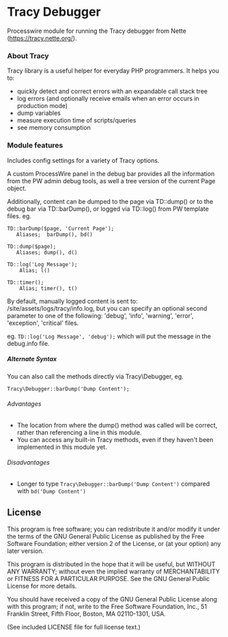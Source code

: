 Tracy Debugger
================

Processwire module for running the Tracy debugger from Nette (https://tracy.nette.org/).

### About Tracy

Tracy library is a useful helper for everyday PHP programmers. It helps you to:

* quickly detect and correct errors with an expandable call stack tree
* log errors (and optionally receive emails when an error occurs in production mode)
* dump variables
* measure execution time of scripts/queries
* see memory consumption

### Module features

Includes config settings for a variety of Tracy options.

A custom ProcessWire panel in the debug bar provides all the information from the PW admin
debug tools, as well a tree version of the current Page object.

Additionally, content can be dumped to the page via TD::dump() or to the debug bar via TD::barDump(),
or logged via TD::log() from PW template files. eg.

```
TD::barDump($page, 'Current Page');
   Aliases;  barDump(), bd()

TD::dump($page);
   Aliases; dump(), d()

TD::log('Log Message');
    Alias; l()

TD::timer();
    Alias; timer(), t()
```

By default, manually logged content is sent to: /site/assets/logs/tracy/info.log,
but you can specify an optional second parameter to one of the following:
'debug', 'info', 'warning', 'error', 'exception', 'critical' files.

eg. `TD::log('Log Message', 'debug');` which will put the message in the debug.info file.

##### Alternate Syntax

You can also call the methods directly via Tracy\Debugger, eg.
```
Tracy\Debugger::barDump('Dump Content');
```
###### Advantages
* The location from where the dump() method was called will be correct, rather than referencing a line in this module.
* You can access any built-in Tracy methods, even if they haven't been implemented in this module yet.


###### Disadvantages
* Longer to type `Tracy\Debugger::barDump('Dump Content')` compared with `bd('Dump Content')`


## License

This program is free software; you can redistribute it and/or
modify it under the terms of the GNU General Public License
as published by the Free Software Foundation; either version 2
of the License, or (at your option) any later version.

This program is distributed in the hope that it will be useful,
but WITHOUT ANY WARRANTY; without even the implied warranty of
MERCHANTABILITY or FITNESS FOR A PARTICULAR PURPOSE.  See the
GNU General Public License for more details.

You should have received a copy of the GNU General Public License
along with this program; if not, write to the Free Software
Foundation, Inc., 51 Franklin Street, Fifth Floor, Boston, MA  02110-1301, USA.

(See included LICENSE file for full license text.)
